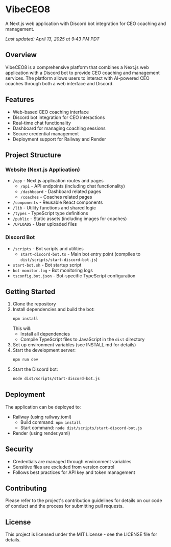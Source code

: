 # VibeCEO8

A Next.js web application with Discord bot integration for CEO coaching and management.

*Last updated: April 13, 2025 at 9:43 PM PDT*

## Overview

VibeCEO8 is a comprehensive platform that combines a Next.js web application with a Discord bot to provide CEO coaching and management services. The platform allows users to interact with AI-powered CEO coaches through both a web interface and Discord.

## Features

- Web-based CEO coaching interface
- Discord bot integration for CEO interactions
- Real-time chat functionality
- Dashboard for managing coaching sessions
- Secure credential management
- Deployment support for Railway and Render

## Project Structure

### Website (Next.js Application)
- `/app` - Next.js application routes and pages
  - `/api` - API endpoints (including chat functionality)
  - `/dashboard` - Dashboard related pages
  - `/coaches` - Coaches related pages
- `/components` - Reusable React components
- `/lib` - Utility functions and shared logic
- `/types` - TypeScript type definitions
- `/public` - Static assets (including images for coaches)
- `/UPLOADS` - User uploaded files

### Discord Bot
- `/scripts` - Bot scripts and utilities
  - `start-discord-bot.ts` - Main bot entry point (compiles to `dist/scripts/start-discord-bot.js`)
- `start-bot.sh` - Bot startup script
- `bot-monitor.log` - Bot monitoring logs
- `tsconfig.bot.json` - Bot-specific TypeScript configuration

## Getting Started

1. Clone the repository
2. Install dependencies and build the bot:
   ```bash
   npm install
   ```
   This will:
   - Install all dependencies
   - Compile TypeScript files to JavaScript in the `dist` directory
3. Set up environment variables (see INSTALL.md for details)
4. Start the development server:
   ```bash
   npm run dev
   ```
5. Start the Discord bot:
   ```bash
   node dist/scripts/start-discord-bot.js
   ```

## Deployment

The application can be deployed to:
- Railway (using railway.toml)
  - Build command: `npm install`
  - Start command: `node dist/scripts/start-discord-bot.js`
- Render (using render.yaml)

## Security

- Credentials are managed through environment variables
- Sensitive files are excluded from version control
- Follows best practices for API key and token management

## Contributing

Please refer to the project's contribution guidelines for details on our code of conduct and the process for submitting pull requests.

## License

This project is licensed under the MIT License - see the LICENSE file for details.
